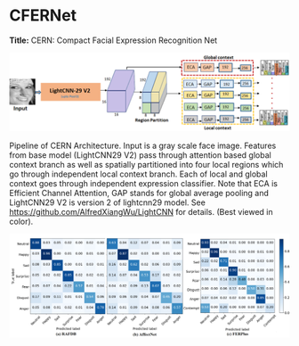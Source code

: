# CFERNet

<strong>Title:</strong> CERN: Compact Facial Expression Recognition Net

![Proposed framework](images/lightweight_framework.png)

Pipeline of CERN Architecture. Input is a gray scale face image. Features from base model (LightCNN29 V2) pass through attention based global context branch as well as spatially partitioned into four local regions which go through
independent local context branch. Each of local and global context goes through
independent expression classifier. Note that ECA is Efficient Channel Attention,
GAP stands for global average pooling and LightCNN29 V2 is version 2 of lightcnn29
model. See https://github.com/AlfredXiangWu/LightCNN for details. (Best viewed
in color).

![Confusion plots](images/lightweight_ConfusionPlots.png)

